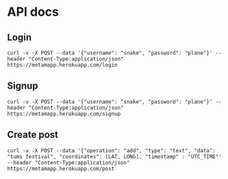 # API docs

## Login

`curl -v -X POST --data '{"username": "snake", "password": "plane"}' --header "Content-Type:application/json" https://metamapp.herokuapp.com/login`

## Signup

`curl -v -X POST --data '{"username": "snake", "password": "plane"}' --header "Content-Type:application/json" https://metamapp.herokuapp.com/signup`

## Create post

`curl -v -X POST --data '{"operation": "add", "type": "text", "data": "tums festival", "coordinates": [LAT, LONG], "timestamp" : "UTC_TIME"' --header "Content-Type:application/json" https://metamapp.herokuapp.com/post`